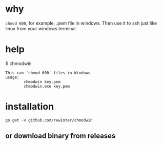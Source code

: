 # why
`chmod 600`, for example, .pem file in windows. Then use it to ssh just like linux from your windows terminal.

# help
$ chmodwin
```
This can 'chmod 600' files in Windows
usage:
        chmodwin key.pem
        chmodwin.exe key.pem
```

# installation
```go get -v github.com/rew1nter/chmodwin```

## or download binary from releases
